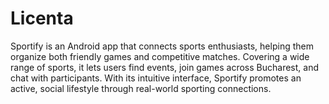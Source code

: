 # Licenta

Sportify is an Android app that connects sports enthusiasts, helping them organize both friendly games and competitive matches. Covering a wide range of sports, it lets users find events, join games across Bucharest, and chat with participants. With its intuitive interface, Sportify promotes an active, social lifestyle through real-world sporting connections.
